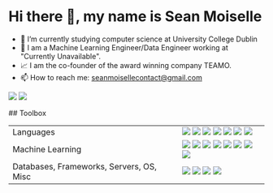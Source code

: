 # Hi there 👋, my name is Sean Moiselle
- 🔭 I’m currently studying computer science at University College Dublin
- 🌱 I am a Machine Learning Engineer/Data Engineer working at "Currently Unavailable".
- 📈 I am the co-founder of the award winning company TEAMO.
- 📫 How to reach me: seanmoisellecontact@gmail.com

<p float="left">
  <img src="https://github-readme-stats.vercel.app/api/top-langs/?username=Sean-Jay-M&layout=compact" size ="600"/>
  <img src="https://github-readme-stats.vercel.app/api?username=Sean-Jay-M&&show_icons=true&title_color=ffffff&icon_color=bb2acf&text_color=daf7dc&bg_color=151515"/> 
</p>
## Toolbox

<table>
  <tr>
    <td valign="middle">
      <span>Languages</span>
    </td>
    <td valign="middle">
      <div float="left">
        <img src="https://img.shields.io/badge/Python-%233776AB.svg?&style=flat-square&logo=python&logoColor=white"/>
        <img src="https://img.shields.io/badge/R-%23276DC3.svg?&style=flat-square&logo=r&logoColor=white"/>
        <img src="https://img.shields.io/badge/Java-%23007396.svg?&style=flat-square&logo=java&logoColor=white"/>
        <img src="https://img.shields.io/badge/shell_script-%23121011.svg?style=for-the-badge&logo=gnu-bash&logoColor=white">
        <img src="https://img.shields.io/badge/javascript-%23323330.svg?style=for-the-badge&logo=javascript&logoColor=%23F7DF1E"/>
        <img src="https://img.shields.io/badge/SQL-%234169E1.svg?&style=flat-square&logo=postgresql&logoColor=white"/>
        <img src="https://img.shields.io/badge/c++-%2300599C.svg?style=for-the-badge&logo=c%2B%2B&logoColor=white"/>
      </div>
    </td>
  </tr>
  <tr>
    <td valign="middle">
      <span>Machine Learning</span>
    </td>
    <td valign="middle">
      <div float="left">
        <img src="https://img.shields.io/badge/PyTorch-%23EE4C2C.svg?&style=flat-square&logo=pytorch&logoColor=white"/>
        <img src="https://img.shields.io/badge/Tensorflow-%23FF6F00.svg?&style=flat-square&logo=tensorflow&logoColor=white"/>
        <img src="https://img.shields.io/badge/Keras-%23D00000.svg?&style=flat-square&logo=keras&logoColor=white"/>
        <img src="https://img.shields.io/badge/ScikitLearn-%23F7931E.svg?&style=flat-square&logo=scikitlearn&logoColor=white"/>
        <img src="https://img.shields.io/badge/Numpy-%23013243.svg?&style=flat-square&logo=numpy&logoColor=white"/>
        <img src="https://img.shields.io/badge/Scipy-%238CAAE6.svg?&style=flat-square&logo=scipy&logoColor=white"/>
        <img src="https://img.shields.io/badge/Pandas-%23150458.svg?&style=flat-square&logo=pandas&logoColor=white"/>
        <img src="https://img.shields.io/badge/Tidyverse-%23276DC3.svg?&style=flat-square&logo=r&logoColor=white"/>
      </div>
    </td>
  </tr>
    <tr>
    <td valign="middle">
      <span>Databases, Frameworks, Servers, OS, Misc</span>
    </td>
    <td valign="middle">
      <div float="left">
         <img src="https://img.shields.io/badge/postgres-%23316192.svg?style=for-the-badge&logo=postgresql&logoColor=white"/>
        <img src="https://img.shields.io/badge/nginx-%23009639.svg?style=for-the-badge&logo=nginx&logoColor=white"/>
        <img src="https://img.shields.io/badge/MongoDB-%234ea94b.svg?style=for-the-badge&logo=mongodb&logoColor=white"/>
        <img src="https://img.shields.io/badge/Ubuntu-E95420?style=for-the-badge&logo=ubuntu&logoColor=white"/>
      </div>
    </td>
  </tr>
</table>

</table>

